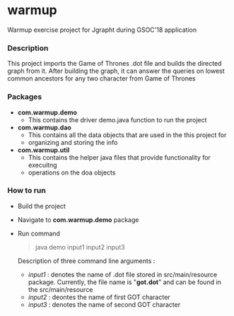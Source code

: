 # warmup
Warmup exercise project for Jgrapht during GSOC'18 application

### Description

This project imports the Game of Thrones .dot file and builds the directed graph
from it. After building the graph, it can answer the queries on lowest common
ancestors for any two character from Game of Thrones

### Packages

-  **com.warmup.demo**
   * This contains the driver demo.java function to run the project
-  **com.warmup.dao**
   * This contains all the data objects that are used in the this project for
   * organizing and storing the info
-  **com.warmup.util**
   * This contains the helper java files that provide functionality for execuitng
   * operations on the doa objects


### How to run

-  Build the project
-  Navigate to **com.warmup.demo** package
-  Run command
   > java demo input1 input2 input3

   Description of three command line arguments :

   - *input1* : denotes the name of .dot file stored in src/main/resource package.
            Currently, the file name is "**got.dot**" and can be found in the src/main/resource
   - *input2* : deontes the name of first GOT character
   - *input3* : denotes the name of second GOT character
